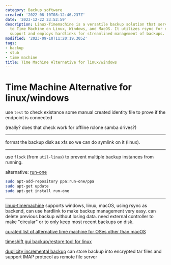 ```yaml
---
category: Backup software
created: '2022-08-10T08:12:46.237Z'
date: '2023-12-22 23:52:59'
description: Linux-Timemachine is a versatile backup solution that serves as an alternative
  to Time Machine on Linux, Windows, and MacOS. It utilizes rsync for efficient backup
  support and employs hardlinks for streamlined management of backups.
modified: '2023-09-10T11:20:19.305Z'
tags:
- backup
- stub
- time machine
title: Time Machine Alternative for linux/windows
---
```


# Time Machine Alternative for linux/windows

use `test` to check existance some manual created identity file to prove if the endpoint is connected

(really? does that check work for offline rclone samba drives?)

----

format the backup disk as xfs so we can do symlink on it (linux).

----

use `flock` (from `util-linux`) to prevent multiple backup instances from running.

alternative: [run-one](https://blog.dustinkirkland.com/2011/02/introducing-run-one-and-run-this-one.html)

```bash
sudo apt-add-repository ppa:run-one/ppa
sudo apt-get update
sudo apt-get install run-one
```

----

[linux-timemachine](https://github.com/cytopia/linux-timemachine#star-features) supports windows, linux, macOS, using rsync as backend, can use hardlink to make backup management very easy. can delete previous backup without losing data. need external controller to make "circular" or to only keep most recent backups on disk.

[curated list of alternative time machine for OSes other than macOS](https://alternativeto.net/software/time-machine/?platform=linux&p=2)

[timeshift gui backup/restore tool for linux](https://alternativeto.net/software/timeshift/about/)

[duplicity incremental backup](https://duplicity.gitlab.io/) can store backup into encrypted tar files and support IMAP protocol as remote file server


